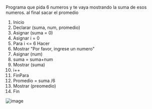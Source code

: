 Programa que pida 6 numeros y te vaya mostrando la suma de esos numeros. al final sacar el promedio

1. Inicio
2. Declarar (suma, num, promedio)
3. Asignar (suma = 0)
4. Asignar i = 0
5. Para i <= 6 Hacer
5.   Mostrar "Por favor, ingrese un numero"
5.   Asignar (num)
5.   suma = suma+num
5.   Mostrar (suma)
5.   i++
5.   FinPara
6. Promedio = suma /6
7. Mostrar (preomedio)
8. Fin

![image](https://user-images.githubusercontent.com/34118685/164773886-50debea3-5c0d-4d4b-ab20-e66e53ba1ce9.png)

